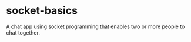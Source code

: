 # socket-basics
A chat app using socket programming that enables two or more people to chat together.
